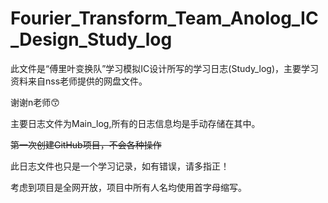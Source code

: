 # Fourier_Transform_Team_Anolog_IC_Design_Study_log
此文件是“傅里叶变换队”学习模拟IC设计所写的学习日志(Study_log)，主要学习资料来自nss老师提供的网盘文件。

谢谢n老师😙

主要日志文件为Main_log,所有的日志信息均是手动存储在其中。

~~第一次创建GitHub项目，不会各种操作~~

此日志文件也只是一个学习记录，如有错误，请多指正！

考虑到项目是全网开放，项目中所有人名均使用首字母缩写。
